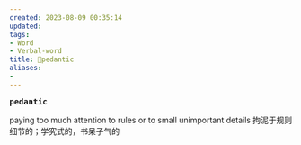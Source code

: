 ```yaml
---
created: 2023-08-09 00:35:14
updated: 
tags: 
- Word
- Verbal-word
title: 🚩pedantic
aliases:
- 
---
```


<pre><strong>pedantic</strong></pre>
paying too much attention to rules or to small unimportant details 拘泥于规则细节的；学究式的，书呆子气的